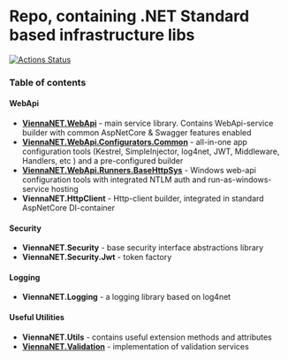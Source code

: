 # Repo, containing .NET Standard based infrastructure libs

[![Actions Status](https://github.com/Raiffeisen-DGTL/ViennaNET/workflows/.NET%20Core/badge.svg)](https://github.com/Raiffeisen-DGTL/ViennaNET/actions)

### Table of contents


#### WebApi
*  [**ViennaNET.WebApi**](ViennaNET.WebApi) - main service library. Contains WebApi-service builder with common AspNetCore & Swagger features enabled
*  [**ViennaNET.WebApi.Configurators.Common**](ViennaNET.WebApi.Configurators.Common) - all-in-one app configuration tools (Kestrel, SimpleInjector, log4net, JWT, Middleware, Handlers, etc ) and a pre-configured builder
*  [**ViennaNET.WebApi.Runners.BaseHttpSys**](ViennaNET.WebApi.Runners.BaseHttpSys) - Windows web-api configuration tools with integrated NTLM auth and run-as-windows-service hosting
*  **ViennaNET.HttpClient** - Http-client builder, integrated in standard AspNetCore DI-container

#### Security
* **ViennaNET.Security** - base security interface abstractions library
* **ViennaNET.Security.Jwt** - token factory 

#### Logging
* **ViennaNET.Logging** - a logging library based on log4net

#### Useful Utilities
* **ViennaNET.Utils** - contains useful extension methods and attributes
* [**ViennaNET.Validation**](ViennaNET.Validation) - implementation of validation services
